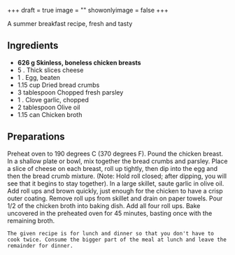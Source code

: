 +++
draft = true
image = ""
showonlyimage = false
+++

A summer breakfast recipe, fresh and tasty
<!--more-->

## Ingredients

- **626 g Skinless, boneless chicken breasts**
- 5 . Thick slices cheese
- 1 . Egg, beaten
- 1.15 cup Dried bread crumbs
- 3 tablespoon Chopped fresh parsley
- 1 . Clove garlic, chopped
- 2 tablespoon Olive oil
- 1.15 can Chicken broth

## Preparations

Preheat oven to 190 degrees C (370 degrees F). Pound the chicken breast. In a shallow plate or bowl, mix together the bread crumbs and parsley. Place a slice of cheese on each breast, roll up tightly, then dip into the egg and then the bread crumb mixture. (Note: Hold roll closed; after dipping, you will see that it begins to stay together). In a large skillet, saute garlic in olive oil. Add roll ups and brown quickly, just enough for the chicken to have a crisp outer coating. Remove roll ups from skillet and drain on paper towels. Pour 1/2 of the chicken broth into baking dish. Add all four roll ups. Bake uncovered in the preheated oven for 45 minutes, basting once with the remaining broth.  

`The given recipe is for lunch and dinner so that you don't have to cook twice. Consume the bigger part of the meal at lunch and leave the remainder for dinner.`
